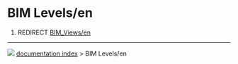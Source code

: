 # BIM Levels/en
1.  REDIRECT [BIM_Views/en](BIM_Views/en.md)



---
![](images/Button_right.svg) [documentation index](../README.md) > BIM Levels/en
